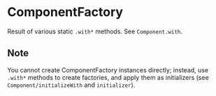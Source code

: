 # ComponentFactory

Result of various static `.with*` methods. See `Component.with`.

## Note
<!-- type: note -->

You cannot create ComponentFactory instances directly; instead, use `.with*` methods to create factories, and apply them as initializers (see `Component/initializeWith` and `initializer`).
